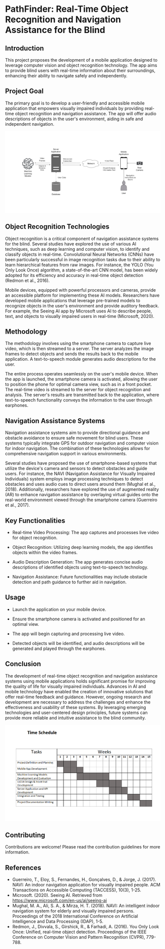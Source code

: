 # PathFinder: Real-Time Object Recognition and Navigation Assistance for the Blind

## Introduction

This project proposes the development of a mobile application designed to leverage computer vision and object recognition technology. The app aims to provide blind users with real-time information about their surroundings, enhancing their ability to navigate safely and independently.

## Project Goal

The primary goal is to develop a user-friendly and accessible mobile application that empowers visually impaired individuals by providing real-time object recognition and navigation assistance. The app will offer audio descriptions of objects in the user's environment, aiding in safe and independent navigation.

![](https://github.com/NadeeTharuka/pathfinder/blob/main/Blind%20app.drawio%20Light.png)

## Object Recognition Technologies

Object recognition is a critical component of navigation assistance systems for the blind. Several studies have explored the use of various AI techniques, such as deep learning and computer vision, to identify and classify objects in real-time. Convolutional Neural Networks (CNNs) have been particularly successful in image recognition tasks due to their ability to learn hierarchical features from raw images. For instance, the YOLO (You Only Look Once) algorithm, a state-of-the-art CNN model, has been widely adopted for its efficiency and accuracy in real-time object detection (Redmon et al., 2016).

Mobile devices, equipped with powerful processors and cameras, provide an accessible platform for implementing these AI models. Researchers have developed mobile applications that leverage pre-trained models to recognize objects in the user's environment and provide auditory feedback. For example, the Seeing AI app by Microsoft uses AI to describe people, text, and objects to visually impaired users in real-time (Microsoft, 2020).

## Methodology

The methodology involves using the smartphone camera to capture live video, which is then streamed to a server. The server analyzes the image frames to detect objects and sends the results back to the mobile application. A text-to-speech module generates audio descriptions for the user.

The entire process operates seamlessly on the user's mobile device. When the app is launched, the smartphone camera is activated, allowing the user to position the phone for optimal camera view, such as in a front pocket. The real-time video is streamed to the server for object recognition and analysis. The server's results are transmitted back to the application, where text-to-speech functionality conveys the information to the user through earphones.

## Navigation Assistance Systems

Navigation assistance systems aim to provide directional guidance and obstacle avoidance to ensure safe movement for blind users. These systems typically integrate GPS for outdoor navigation and computer vision for indoor navigation. The combination of these technologies allows for comprehensive navigation support in various environments.

Several studies have proposed the use of smartphone-based systems that utilize the device's camera and sensors to detect obstacles and guide users. For instance, the NAVI (Navigation Assistance for Visually Impaired Individuals) system employs image processing techniques to detect obstacles and uses audio cues to direct users around them (Mughal et al., 2018). Additionally, researchers have explored the use of augmented reality (AR) to enhance navigation assistance by overlaying virtual guides onto the real-world environment viewed through the smartphone camera (Guerreiro et al., 2017).

## Key Functionalities

- Real-time Video Processing: The app captures and processes live video for object recognition.

- Object Recognition: Utilizing deep learning models, the app identifies objects within the video frames.

- Audio Description Generation: The app generates concise audio descriptions of identified objects using text-to-speech technology.

- Navigation Assistance: Future functionalities may include obstacle detection and path guidance to further aid in navigation.


## Usage

- Launch the application on your mobile device.

- Ensure the smartphone camera is activated and positioned for an optimal view.

- The app will begin capturing and processing live video.

- Detected objects will be identified, and audio descriptions will be generated and played through the earphones.

## Conclusion

The development of real-time object recognition and navigation assistance systems using mobile applications holds significant promise for improving the quality of life for visually impaired individuals. Advances in AI and mobile technology have enabled the creation of innovative solutions that offer real-time feedback and guidance. However, ongoing research and development are necessary to address the challenges and enhance the effectiveness and usability of these systems. By leveraging emerging technologies and user-centered design principles, future systems can provide more reliable and intuitive assistance to the blind community.


![](https://github.com/NadeeTharuka/pathfinder/blob/main/Gantt%20Chart.PNG)


## Contributing
Contributions are welcome! Please read the contribution guidelines for more information.

## References

- Guerreiro, T., Eloy, S., Fernandes, H., Gonçalves, D., & Jorge, J. (2017). NAVI: An indoor navigation application for visually impaired people. ACM Transactions on Accessible Computing (TACCESS), 10(3), 1-25.
- Microsoft. (2020). Seeing AI. Retrieved from https://www.microsoft.com/en-us/ai/seeing-ai
- Mughal, M. A., Ali, S. A., & Mirza, H. T. (2018). NAVI: An intelligent indoor navigation system for elderly and visually impaired persons. Proceedings of the 2018 International Conference on Artificial Intelligence and Data Processing (IDAP), 1-5.
- Redmon, J., Divvala, S., Girshick, R., & Farhadi, A. (2016). You Only Look Once: Unified, real-time object detection. Proceedings of the IEEE Conference on Computer Vision and Pattern Recognition (CVPR), 779-788.